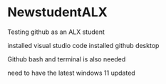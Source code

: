 # NewstudentALX
Testing github as an ALX student

installed visual studio code
installed github desktop

Github bash and terminal is also needed

need to have the latest windows 11 updated

